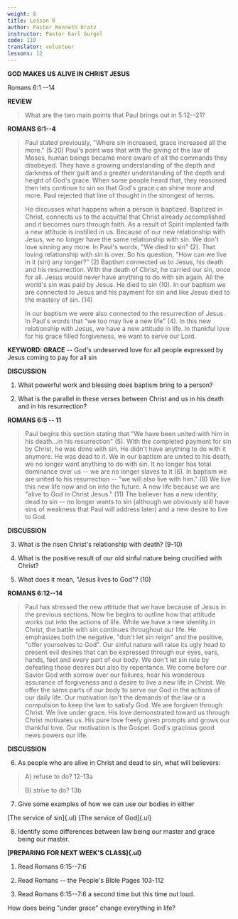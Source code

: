 ```yaml
---
weight: 8
title: Lesson 8
author: Pastor Kenneth Kratz
instructor: Pastor Karl Gurgel
code: 110
translator: volunteer
lessons: 12
---
```

**GOD MAKES US ALIVE IN CHRIST JESUS**

Romans 6:1 --14

**REVIEW**

> What are the two main points that Paul brings out in 5:12--21?

**ROMANS 6:1--4**

> Paul stated previously, "Where sin increased, grace increased all the
> more." (5:20) Paul's point was that with the giving of the law of
> Moses, human beings became more aware of all the commands they
> disobeyed. They have a growing understanding of the depth and darkness
> of their guilt and a greater understanding of the depth and height of
> God's grace. When some people heard that, they reasoned then lets
> continue to sin so that God's grace can shine more and more. Paul
> rejected that line of thought in the strongest of terms.
>
> He discusses what happens when a person is baptized. Baptized in
> Christ, connects us to the acquittal that Christ already accomplished
> and it becomes ours through faith. As a result of Spirit implanted
> faith a new attitude is instilled in us. Because of our new
> relationship with Jesus, we no longer have the same relationship with
> sin. We don't love sinning any more. In Paul's words, "We died to sin"
> (2). That loving relationship with sin is over. So his question, "How
> can we live in it (sin) any longer?" (2) Baptism connected us to
> Jesus, his death and his resurrection. With the death of Christ, he
> carried our sin, once for all. Jesus would never have anything to do
> with sin again. All the world's sin was paid by Jesus. He died to sin
> (10). In our baptism we are connected to Jesus and his payment for sin
> and like Jesus died to the mastery of sin. (14)
>
> In our baptism we were also connected to the resurrection of Jesus. In
> Paul's words that "we too may live a new life" (4). In this new
> relationship with Jesus, we have a new attitude in life. In thankful
> love for his grace filled forgiveness, we want to serve our Lord.

**KEYWORD: GRACE** -- God's undeserved love for all people expressed by
Jesus coming to pay for all sin

**DISCUSSION**

1.  What powerful work and blessing does baptism bring to a person?

2.  What is the parallel in these verses between Christ and us in his
    death and in his resurrection?

**ROMANS 6:5 -- 11**

> Paul begins this section stating that "We have been united with him in
> his death...in his resurrection" (5). With the completed payment for
> sin by Christ, he was done with sin. He didn't have anything to do
> with it anymore. He was dead to it. We in our baptism are united to
> his death, we no longer want anything to do with sin. It no longer has
> total dominance over us -- we are no longer slaves to it (6). In
> baptism we are united to his resurrection -- "we will also live with
> him." (8) We live this new life now and on into the future. A new life
> because we are "alive to God in Christ Jesus." (11) The believer has a
> new identity, dead to sin -- no longer wants to sin (although we
> obviously still have sins of weakness that Paul will address later)
> and a new desire to live to God.

**DISCUSSION**

3.  What is the risen Christ's relationship with death? (9-10)

4.  What is the positive result of our old sinful nature being crucified
    with Christ?

5.  What does it mean, "Jesus lives to God"? (10)

**ROMANS 6:12--14**

> Paul has stressed the new attitude that we have because of Jesus in
> the previous sections. Now he begins to outline how that attitude
> works out into the actions of life. While we have a new identity in
> Christ, the battle with sin continues throughout our life. He
> emphasizes both the negative, "don't let sin reign" and the positive,
> "offer yourselves to God". Our sinful nature will raise its ugly head
> to present evil desires that can be expressed through our eyes, ears,
> hands, feet and every part of our body. We don't let sin rule by
> defeating those desires but also by repentance. We come before our
> Savior God with sorrow over our failures, hear his wonderous assurance
> of forgiveness and a desire to live a new life in Christ. We offer the
> same parts of our body to serve our God in the actions of our daily
> life. Our motivation isn't the demands of the law or a compulsion to
> keep the law to satisfy God. We are forgiven through Christ. We live
> under grace. His love demonstrated toward us through Christ motivates
> us. His pure love freely given prompts and grows our thankful love.
> Our motivation is the Gospel. God's gracious good news powers our
> life.

**DISCUSSION**

6.  As people who are alive in Christ and dead to sin, what will
    believers:

> A\) refuse to do? 12-13a
>
> B\) strive to do? 13b

7.  Give some examples of how we can use our bodies in either

[The service of sin]{.ul} [The service of God]{.ul}

8.  Identify some differences between law being our master and grace
    being our master.

**[PREPARING FOR NEXT WEEK'S CLASS]{.ul}**

1.  Read Romans 6:15--7:6

2.  Read Romans -- the People's Bible Pages 103-112

3.  Read Romans 6:15--7:6 a second time but this time out loud.

How does being "under grace" change everything in life?
